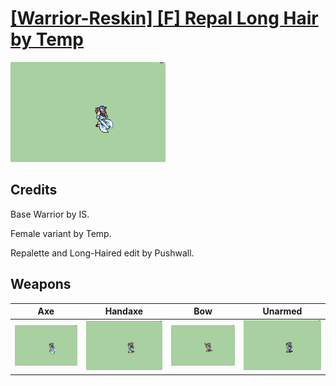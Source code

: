 # [\[Warrior-Reskin\] \[F\] Repal Long Hair by Temp](./)
 

<img src="./3.%20Axe/Axe_000.png" alt="[Warrior-Reskin] [F] Repal Long Hair by Temp standing" />

## Credits

Base Warrior by IS.

Female variant by Temp.

Repalette and Long-Haired edit by Pushwall.

## Weapons
 

|Axe |Handaxe |Bow |Unarmed |
|  :---: | :---: | :---: | :---: |
| <img alt="Axe animation" src="./3.%20Axe/Axe.gif" /> | <img alt="Handaxe animation" src="./4.%20Handaxe/Handaxe.gif" /> | <img alt="Bow animation" src="./5.%20Bow/Bow.gif" /> | <img alt="Unarmed animation" src="./8.%20Unarmed/Unarmed.gif" /> |
